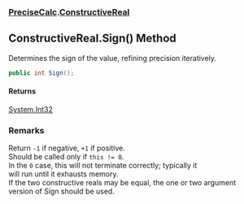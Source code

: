 ### [PreciseCalc](PreciseCalc.md 'PreciseCalc').[ConstructiveReal](PreciseCalc.ConstructiveReal.md 'PreciseCalc.ConstructiveReal')

## ConstructiveReal.Sign() Method

Determines the sign of the value, refining precision iteratively.

```csharp
public int Sign();
```

#### Returns
[System.Int32](https://docs.microsoft.com/en-us/dotnet/api/System.Int32 'System.Int32')

### Remarks
Return `-1` if negative, `+1` if positive.  
Should be called only if `this != 0`.  
In the `0` case, this will not terminate correctly; typically it  
will run until it exhausts memory.  
If the two constructive reals may be equal, the one or two argument  
version of Sign should be used.